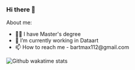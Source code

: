 ### Hi there 👋

About me:

<ul>
    <li>👨‍🎓   I have Master's degree</li>
    <li>🧱   I’m currently working in Dataart  </li>
    <li>📫   How to reach me - bartmax112@gmail.com </li>
</ul>

<p>
    <img src="https://github-readme-stats.vercel.app/api/top-langs/?username=Bartmax112&layout=compact"  alt="Github wakatime stats"/>
</p>
